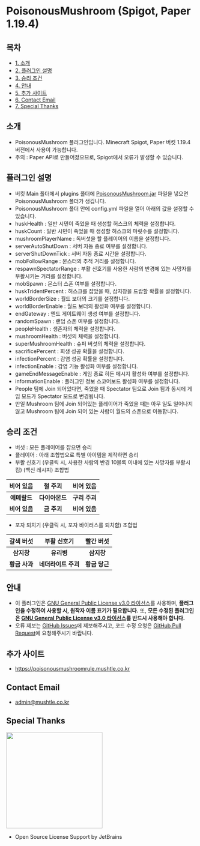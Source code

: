 # PoisonousMushroom (Spigot, Paper 1.19.4)
## 목차
- [1. 소개](#소개)
- [2. 플러그인 설명](#플러그인-설명)
- [3. 승리 조건](#승리-조건)
- [4. 안내](#안내)
- [5. 추가 사이트](#추가-사이트)
- [6. Contact Email](#Contact-Email)
- [7. Special Thanks](#Special-Thanks)

## 소개
- PoisonousMushroom 플러그인입니다. Minecraft Spigot, Paper 버킷 1.19.4 버전에서 사용이 가능합니다.
- 주의 : Paper API로 만들어졌으므로, Spigot에서 오류가 발생할 수 있습니다.

## 플러그인 설명
- 버킷 Main 폴더에서 plugins 폴더에 [PoisonousMushroom.jar](https://github.com/yj0524/PoisonousMushroom/releases/latest/download/PoisonousMushroom.jar) 파일을 넣으면 PoisonousMushroom 폴더가 생깁니다.
- PoisonousMushroom 폴더 안에 config.yml 파일을 열어 아래의 값을 설정할 수 있습니다.
- huskHealth : 일반 시민이 죽었을 때 생성할 허스크의 체력을 설정합니다.
- huskCount : 일반 시민이 죽었을 때 생성할 허스크의 마릿수를 설정합니다.
- mushroomPlayerName : 독버섯을 할 플레이어의 이름을 설정합니다.
- serverAutoShutDown : 서버 자동 종료 여부를 설정합니다.
- serverShutDownTick : 서버 자동 종료 시간을 설정합니다.
- mobFollowRange : 몬스터의 추적 거리를 설정합니다.
- respawnSpectatorRange : 부활 신호기를 사용한 사람의 반경에 있는 사망자를 부활시키는 거리를 설정합니다.
- mobSpawn : 몬스터 스폰 여부를 설정합니다.
- huskTridentPercent : 허스크를 잡았을 때, 삼지창을 드랍할 확률을 설정합니다.
- worldBorderSize : 월드 보더의 크기를 설정합니다.
- worldBorderEnable : 월드 보더의 활성화 여부를 설정합니다.
- endGateway : 엔드 게이트웨이 생성 여부를 설정합니다.
- randomSpawn : 랜덤 스폰 여부를 설정합니다.
- peopleHealth : 생존자의 체력을 설정합니다.
- mushroomHealth : 버섯의 체력을 설정합니다.
- superMushroomHealth : 슈퍼 버섯의 체력을 설정합니다.
- sacrificePercent : 희생 성공 확률을 설정합니다.
- infectionPercent : 감염 성공 확률을 설정합니다.
- infectionEnable : 감염 기능 활성화 여부를 설정합니다.
- gameEndMessageEnable : 게임 종료 히든 메시지 활성화 여부를 설정합니다.
- informationEnable : 플러그인 정보 스코어보드 활성화 여부를 설정합니다.
- People 팀에 Join 되어있다면, 죽었을 때 Spectator 팀으로 Join 됨과 동시에 게임 모드가 Spectator 모드로 변경됩니다.
- 만일 Mushroom 팀에 Join 되어있는 플레이어가 죽었을 때는 아무 일도 일어나지 않고 Mushroom 팀에 Join 되어 있는 사람이 월드의 스폰으로 이동합니다.

## 승리 조건
- 버섯 : 모든 플레이어를 잡으면 승리
- 플레이어 : 아래 조합법으로 특별 아이템을 제작하면 승리
- 부활 신호기 (우클릭 시, 사용한 사람의 반경 10블록 이내에 있는 사망자를 부활시킴) (백신 레시피) 조합법

|   비어 있음   |   철 주괴    |   비어 있음   |
|:---------:|:---------:|:---------:|
| **에메랄드**  | **다이아몬드** | **구리 주괴** |
| **비어 있음** | **금 주괴**  | **비어 있음** |

- 포자 퇴치기 (우클릭 시, 포자 바이러스를 퇴치함) 조합법

|   갈색 버섯   |    부활 신호기    |   빨간 버섯   |
|:---------:|:------------:|:---------:|
|  **삼지창**  |   **유리병**    |  **삼지창**  |
| **황금 사과** | **네더라이트 주괴** | **황금 당근** |

## 안내
- 이 플러그인은 [GNU General Public License v3.0 라이선스](https://www.gnu.org/licenses/gpl-3.0.html)를 사용하며, **플러그인을 수정하여 사용할 시, 원작자 이름 표기가 필요합니다.** 또, **모든 수정된 플러그인은 [GNU General Public License v3.0 라이선스](https://www.gnu.org/licenses/gpl-3.0.html)를 반드시 사용해야 합니다.**
- 오류 제보는 [GitHub Issues](https://github.com/yj0524/PoisonousMushroom/issues)에 제보해주시고, 코드 수정 요청은 [GitHub Pull Request](https://github.com/yj0524/PoisonousMushroom/pulls)에 요청해주시기 바랍니다.

## 추가 사이트
- https://poisonousmushroomrule.mushtle.co.kr

## Contact Email
- admin@mushtle.co.kr

## Special Thanks
<img src="https://resources.jetbrains.com/storage/products/company/brand/logos/jb_beam.png" width="256" height="256"/>

- Open Source License Support by JetBrains
